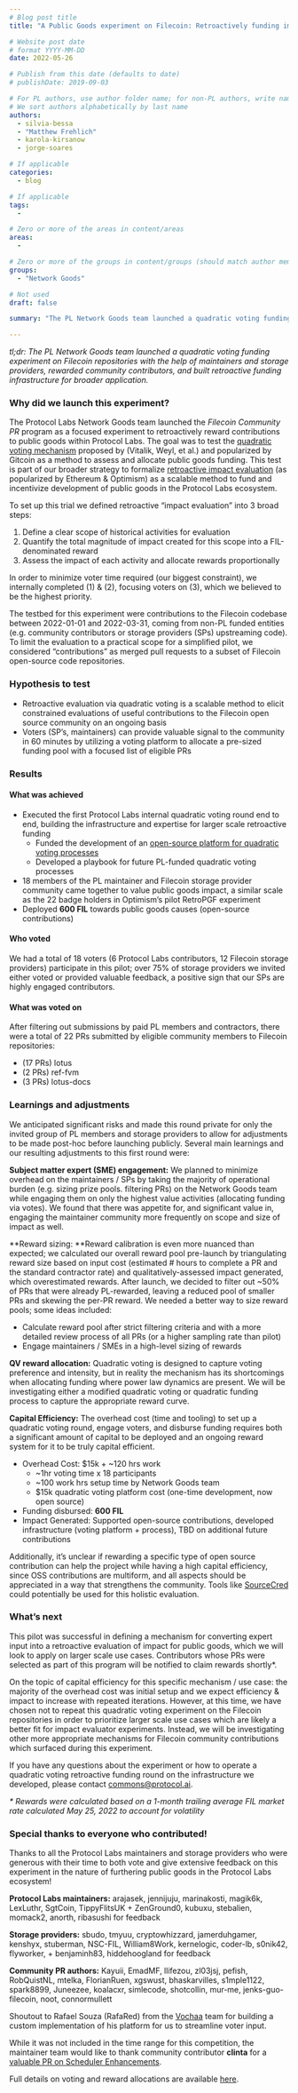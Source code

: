```yaml
---
# Blog post title
title: "A Public Goods experiment on Filecoin: Retroactively funding impact with Quadratic Voting"

# Website post date
# format YYYY-MM-DD
date: 2022-05-26

# Publish from this date (defaults to date)
# publishDate: 2019-09-03

# For PL authors, use author folder name; for non-PL authors, write name as in paper within ""
# We sort authors alphabetically by last name
authors:
  - silvia-bessa
  - "Matthew Frehlich"
  - karola-kirsanow
  - jorge-soares

# If applicable
categories:
  - blog

# If applicable
tags:
  -

# Zero or more of the areas in content/areas
areas:
  -

# Zero or more of the groups in content/groups (should match author membership)
groups:
  - "Network Goods"

# Not used
draft: false

summary: "The PL Network Goods team launched a quadratic voting funding experiment on Filecoin repositories with the help of maintainers and storage providers, rewarded community contributors, and built retroactive funding infrastructure for broader application."

---
```


*tl;dr: The PL Network Goods team launched a quadratic voting funding experiment on Filecoin repositories with the help of maintainers and storage providers, rewarded community contributors, and built retroactive funding infrastructure for broader application.*


### Why did we launch this experiment?

The Protocol Labs Network Goods team launched the _Filecoin Community PR_ program as a focused experiment to retroactively reward contributions to public goods within Protocol Labs.  The goal was to test the [quadratic voting mechanism](https://vitalik.ca/general/2019/12/07/quadratic.html) proposed by (Vitalik, Weyl, et al.) and popularized by Gitcoin as a method to assess and allocate public goods funding. This test is part of our broader strategy to formalize [retroactive impact evaluation](https://medium.com/ethereum-optimism/retroactive-public-goods-funding-33c9b7d00f0c) (as popularized by Ethereum & Optimism) as a scalable method to fund and incentivize development of public goods in the Protocol Labs ecosystem.

To set up this trial we defined retroactive “impact evaluation” into 3 broad steps:

1. Define a clear scope of historical activities for evaluation
2. Quantify the total magnitude of impact created for this scope into a FIL-denominated reward
3. Assess the impact of each activity and allocate rewards proportionally

In order to minimize voter time required (our biggest constraint), we internally completed (1) & (2), focusing voters on (3), which we believed to be the highest priority.

The testbed for this experiment were contributions to the Filecoin codebase between 2022-01-01 and 2022-03-31, coming from non-PL funded entities (e.g. community contributors or storage providers (SPs) upstreaming code). To limit the evaluation to a practical scope for a simplified pilot, we considered “contributions” as merged pull requests to a subset of Filecoin open-source code repositories.

### Hypothesis to test

* Retroactive evaluation via quadratic voting is a scalable method to elicit constrained evaluations of useful contributions to the Filecoin open source community on an ongoing basis
* Voters (SP’s, maintainers) can provide valuable signal to the community in 60 minutes by utilizing a voting platform to allocate a pre-sized funding pool with a focused list of eligible PRs

### Results

#### What was achieved

* Executed the first Protocol Labs internal quadratic voting round end to end, building the infrastructure and expertise for larger scale retroactive funding
    * Funded the development of an [open-source platform for quadratic voting processes](https://github.com/RafaRed/Vochaa-Funding)
    * Developed a playbook for future PL-funded quadratic voting processes
* 18 members of the PL maintainer and Filecoin storage provider community came together to value public goods impact, a similar scale as the 22 badge holders in Optimism’s pilot RetroPGF experiment
* Deployed **600 FIL** towards public goods causes (open-source contributions)

#### Who voted

We had a total of 18 voters (6 Protocol Labs contributors, 12 Filecoin storage providers) participate in this pilot; over 75% of storage providers we invited either voted or provided valuable feedback, a positive sign that our SPs are highly engaged contributors.

#### What was voted on

After filtering out submissions by paid PL members and contractors, there were a total of 22 PRs submitted by eligible community members to Filecoin repositories:

* (17 PRs) lotus
* (2 PRs) ref-fvm
* (3 PRs) lotus-docs


### Learnings and adjustments

We anticipated significant risks and made this round private for only the invited group of PL members and storage providers to allow for adjustments to be made post-hoc before launching publicly.  Several main learnings and our resulting adjustments to this first round were:

**Subject matter expert (SME) engagement:** We planned to minimize overhead on the maintainers / SPs by taking the majority of operational burden (e.g. sizing prize pools. filtering PRs) on the Network Goods team while engaging them on only the highest value activities (allocating funding via votes). We found that there was appetite for, and significant value in, engaging the maintainer community more frequently on scope and size of impact as well.

**Reward sizing: **Reward calibration is even more nuanced than expected; we calculated our overall reward pool pre-launch by triangulating reward size based on input cost (estimated # hours to complete a PR and the standard contractor rate) and qualitatively-assessed impact generated, which overestimated rewards. After launch, we decided to filter out ~50% of PRs that were already PL-rewarded, leaving a reduced pool of smaller PRs and skewing the per-PR reward. We needed a better way to size reward pools; some ideas included:
* Calculate reward pool after strict filtering criteria and with a more detailed review process of all PRs (or a higher sampling rate than pilot)
* Engage maintainers / SMEs in a high-level sizing of rewards

**QV reward allocation:** Quadratic voting is designed to capture voting preference and intensity, but in reality the mechanism has its shortcomings when allocating funding where power law dynamics are present. We will be investigating either a modified quadratic voting or quadratic funding process to capture the appropriate reward curve.

**Capital Efficiency:** The overhead cost (time and tooling) to set up a quadratic voting round, engage voters, and disburse funding requires both a significant amount of capital to be deployed and an ongoing reward system for it to be truly capital efficient.  
* Overhead Cost: $15k + ~120 hrs work
    * ~1hr voting time x 18 participants
    * ~100 work hrs setup time by Network Goods team
    * $15k quadratic voting platform cost (one-time development, now open source)
* Funding disbursed: **600 FIL**
* Impact Generated: Supported open-source contributions, developed infrastructure (voting platform + process), TBD on additional future contributions

Additionally, it’s unclear if rewarding a specific type of open source contribution can help the project while having a high capital efficiency, since OSS contributions are multiform, and all aspects should be appreciated in a way that strengthens the community.  Tools like [SourceCred](https://sourcecred.io/) could potentially be used for this holistic evaluation.

### What’s next

This pilot was successful in defining a mechanism for converting expert input into a retroactive evaluation of impact for public goods, which we will look to apply on larger scale use cases.  Contributors whose PRs were selected as part of this program will be notified to claim rewards shortly*.

On the topic of capital efficiency for this specific mechanism / use case: the majority of the overhead cost was initial setup and we expect efficiency & impact to increase with repeated iterations. However, at this time, we have chosen not to repeat this quadratic voting experiment on the Filecoin repositories in order to prioritize larger scale use cases which are likely a better fit for impact evaluator experiments. Instead, we will be investigating other more appropriate mechanisms for Filecoin community contributions which surfaced during this experiment.

If you have any questions about the experiment or how to operate a quadratic voting retroactive funding round on the infrastructure we developed, please contact [commons@protocol.ai](mailto:commons@protocol.ai).

_* Rewards were calculated based on a 1-month trailing average FIL market rate calculated May 25, 2022 to account for volatility_

### Special thanks to everyone who contributed!

Thanks to all the Protocol Labs maintainers and storage providers who were generous with their time to both vote and give extensive feedback on this experiment in the nature of furthering public goods in the Protocol Labs ecosystem!

**Protocol Labs maintainers:** arajasek, jennijuju, marinakosti, magik6k, LexLuthr, SgtCoin, TippyFlitsUK + ZenGround0, kubuxu, stebalien, momack2, anorth, ribasushi for feedback

**Storage providers:** sbudo, tmyuu, cryptowhizzard, jamerduhgamer, kenshyx, stuberman, NSC-FIL, William8Work, kernelogic, coder-lb, s0nik42, flyworker, + benjaminh83, hiddehoogland for feedback

**Community PR authors:** Kayuii, EmadMF, llifezou, zl03jsj, pefish, RobQuistNL, mtelka, FlorianRuen, xgswust, bhaskarvilles, s1mple1122, spark8899, Juneezee, koalacxr, simlecode, shotcollin, mur-me, jenks-guo-filecoin, noot, connormullett

Shoutout to Rafael Souza (RafaRed) from the [Vochaa](https://github.com/RafaRed/Vochaa) team for building a custom implementation of his platform for us to streamline voter input.

While it was not included in the time range for this competition, the maintainer team would like to thank community contributor **clinta** for a [valuable PR on Scheduler Enhancements](https://github.com/filecoin-project/lotus/pull/7269).

Full details on voting and reward allocations are available [here](https://docs.google.com/spreadsheets/d/1f-V6r8pi0AgCZRSYuUAnsQZnfXg0wYTB/edit?usp=sharing&ouid=110683744377797191434&rtpof=true&sd=true).
